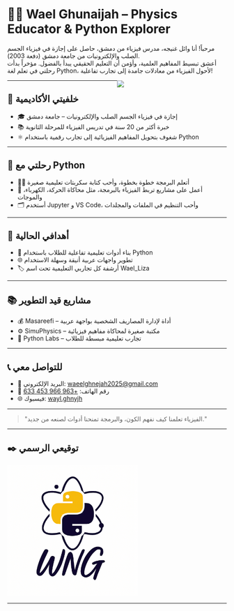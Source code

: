 # 👨‍🏫 Wael Ghunaijah – Physics Educator & Python Explorer

مرحباً! أنا وائل غنيجه، مدرس فيزياء من دمشق، حاصل على إجازة في فيزياء الجسم الصلب والإلكترونيات من جامعة دمشق (دفعة 2003).  
أعشق تبسيط المفاهيم العلمية، وأؤمن أن التعليم الحقيقي يبدأ بالفضول. مؤخراً بدأت رحلتي في تعلم لغة Python، لأحول الفيزياء من معادلات جامدة إلى تجارب تفاعلية!

<picture>
  <source media="(prefers-color-scheme: dark)" srcset="https://github-readme-stats.vercel.app/api?username=waelghnejah&theme=dark&show_icons=true">
  <img align="right" width="50%" src="https://github-readme-stats.vercel.app/api?username=waelghnejah&show_icons=true">
</picture>

---

## 🧪 خلفيتي الأكاديمية
- 🎓 إجازة في فيزياء الجسم الصلب والإلكترونيات – جامعة دمشق  
- 📚 خبرة أكثر من 20 سنة في تدريس الفيزياء للمرحلة الثانوية  
- ⚛️ شغوف بتحويل المفاهيم الفيزيائية إلى تجارب رقمية باستخدام Python  

---

## 🐍 رحلتي مع Python
- 👨‍💻 أتعلم البرمجة خطوة بخطوة، وأحب كتابة سكربتات تعليمية صغيرة  
- 🧠 أعمل على مشاريع تربط الفيزياء بالبرمجة، مثل محاكاة الحركة، الكهرباء، والموجات  
- 🗂️ أستخدم Jupyter و VS Code، وأحب التنظيم في الملفات والمجلدات  

---

## 🎯 أهدافي الحالية
- 🧪 بناء أدوات تعليمية تفاعلية للطلاب باستخدام Python  
- 🌐 تطوير واجهات عربية أنيقة وسهلة الاستخدام  
- 🏷️ أرشفة كل تجاربي التعليمية تحت اسم Wael_Liza  

---

## 📚 مشاريع قيد التطوير
- 💰 Masareefi – أداة لإدارة المصاريف الشخصية بواجهة عربية  
- ⚙️ SimuPhysics – مكتبة صغيرة لمحاكاة مفاهيم فيزيائية  
- 🧪 Python Labs – تجارب تعليمية مبسطة للطلاب  

---

## 📞 للتواصل معي
- 📧 البريد الإلكتروني: [waeelghnejah2025@gmail.com](mailto:waeelghnejah2025@gmail.com)  
- 📱 رقم الهاتف: [+963 966 453 633](tel:+963966453633)  
- 🌐 فيسبوك: [wayl.ghnyjh](https://www.facebook.com/wayl.ghnyjh/)  

---

> "الفيزياء تعلمنا كيف نفهم الكون، والبرمجة تمنحنا أدوات لصنعه من جديد."

---

## ✒️ توقيعي الرسمي
<img src="https://raw.githubusercontent.com/waelghnejah/waelghnejah/main/a%20digital%20signature%201.png" alt="WNG Logo" width="300"/>

---
